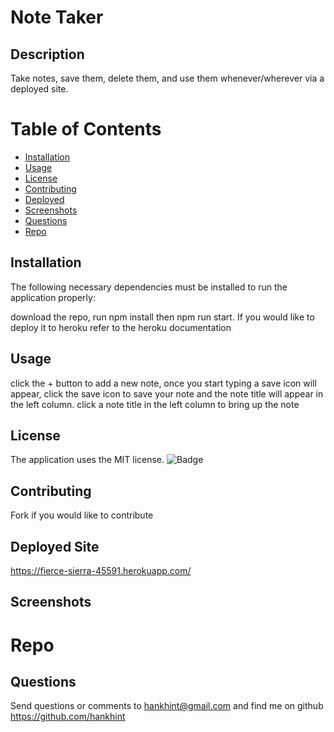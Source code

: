 # Note Taker

## Description
Take notes, save them, delete them, and use them whenever/wherever via a deployed site.

# Table of Contents 
* [Installation](#installation)
* [Usage](#usage)
* [License](#license)
* [Contributing](#contributing)
* [Deployed](#Deployed)
* [Screenshots](#Screenshots)
* [Questions](#questions)
* [Repo](#Repo)

## Installation
The following necessary dependencies must be installed to run the application properly:

download the repo, run npm install then npm run start. If you would like to deploy it to heroku refer to the heroku documentation

## Usage
click the + button to add a new note, once you start typing a save icon will appear, click the save icon to save your note and the note title will appear in the left column.  click a note title in the left column to bring up the note


## License
The application uses the MIT license.
![Badge](https://img.shields.io/badge/License-MIT-blue.svg)
  

## Contributing
Fork if you would like to contribute

## Deployed Site
https://fierce-sierra-45591.herokuapp.com/

## Screenshots

# Repo

## Questions
Send questions or comments to hankhint@gmail.com and find me on github https://github.com/hankhint
